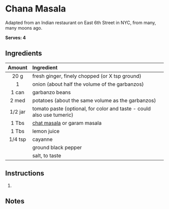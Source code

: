 # Chana Masala

Adapted from an Indian restaurant on East 6th Street in NYC, from many, many moons ago.

**Serves: 4** 

## Ingredients

| Amount  | Ingredient
| :----:  | :---------
| 20 g    | fresh ginger, finely chopped (or X tsp ground)
| 1       | onion (about half the volume of the garbanzos)
| 1 can   | garbanzo beans
| 2 med   | potatoes (about the same volume as the garbanzos)
| 1/2 jar | tomato paste (optional, for color and taste - could also use tumeric)
| 1 Tbs   | [chat masala]() or garam masala
| 1 Tbs   | lemon juice
| 1/4 tsp | cayanne
|         | ground black pepper
|         | salt, to taste

## Instructions

1. 

## Notes
